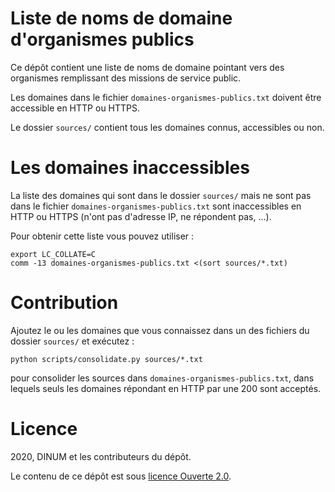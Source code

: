 # Liste de noms de domaine d'organismes publics

Ce dépôt contient une liste de noms de domaine pointant vers des
organismes remplissant des missions de service public.

Les domaines dans le fichier `domaines-organismes-publics.txt` doivent
être accessible en HTTP ou HTTPS.

Le dossier `sources/` contient tous les domaines connus, accessibles ou non.


# Les domaines inaccessibles

La liste des domaines qui sont dans le dossier `sources/` mais ne sont
pas dans le fichier `domaines-organismes-publics.txt` sont
inaccessibles en HTTP ou HTTPS (n'ont pas d'adresse IP, ne répondent
pas, ...).

Pour obtenir cette liste vous pouvez utiliser :

    export LC_COLLATE=C
    comm -13 domaines-organismes-publics.txt <(sort sources/*.txt)


# Contribution

Ajoutez le ou les domaines que vous connaissez dans un des fichiers du
dossier `sources/` et exécutez :

    python scripts/consolidate.py sources/*.txt

pour consolider les sources dans `domaines-organismes-publics.txt`,
dans lequels seuls les domaines répondant en HTTP par une 200 sont
acceptés.


# Licence

2020, DINUM et les contributeurs du dépôt.

Le contenu de ce dépôt est sous [licence Ouverte 2.0](LICENCE.md).
